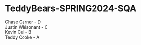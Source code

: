 # TeddyBears-SPRING2024-SQA
Chase Garner - D \
Justin Whisonant - C \
Kevin Cui - B\
Teddy Cooke - A 
